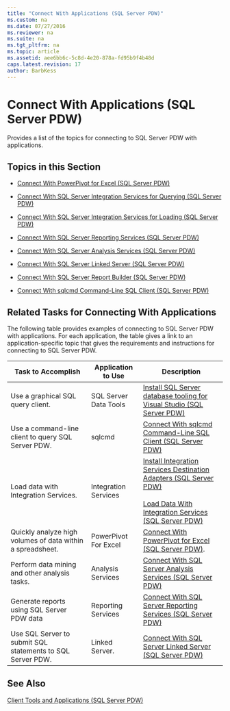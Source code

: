 ```yaml
---
title: "Connect With Applications (SQL Server PDW)"
ms.custom: na
ms.date: 07/27/2016
ms.reviewer: na
ms.suite: na
ms.tgt_pltfrm: na
ms.topic: article
ms.assetid: aee6bb6c-5c8d-4e20-878a-fd95b9f4b48d
caps.latest.revision: 17
author: BarbKess
---
```

# Connect With Applications (SQL Server PDW)
Provides a list of the topics for connecting to SQL Server PDW with applications.  
  
## Topics in this Section  
  
-   [Connect With PowerPivot for Excel &#40;SQL Server PDW&#41;](../../mpp/sqlpdw/connect-with-powerpivot-for-excel-sql-server-pdw.md)  
  
-   [Connect With SQL Server Integration Services for Querying &#40;SQL Server PDW&#41;](../../mpp/sqlpdw/connect-with-sql-server-integration-services-for-querying-sql-server-pdw.md)  
  
-   [Connect With SQL Server Integration Services for Loading &#40;SQL Server PDW&#41;](../../mpp/sqlpdw/connect-with-sql-server-integration-services-for-loading-sql-server-pdw.md)  
  
-   [Connect With SQL Server Reporting Services &#40;SQL Server PDW&#41;](../../mpp/sqlpdw/connect-with-sql-server-reporting-services-sql-server-pdw.md)  
  
-   [Connect With SQL Server Analysis Services &#40;SQL Server PDW&#41;](../../mpp/sqlpdw/connect-with-sql-server-analysis-services-sql-server-pdw.md)  
  
-   [Connect With SQL Server Linked Server &#40;SQL Server PDW&#41;](../../mpp/sqlpdw/connect-with-sql-server-linked-server-sql-server-pdw.md)  
  
-   [Connect With SQL Server Report Builder &#40;SQL Server PDW&#41;](../../mpp/sqlpdw/connect-with-sql-server-report-builder-sql-server-pdw.md)  
  
-   [Connect With sqlcmd Command-Line SQL Client &#40;SQL Server PDW&#41;](../../mpp/sqlpdw/connect-with-sqlcmd-command-line-sql-client-sql-server-pdw.md)  
  
## <a name="Applications"></a>Related Tasks for Connecting With Applications  
The following table provides examples of connecting to SQL Server PDW with applications. For each application, the table gives a link to an application-specific topic that gives the requirements and instructions for connecting to SQL Server PDW.  
  
|Task to Accomplish|Application to Use|Description|  
|----------------------|----------------------|---------------|  
|Use a graphical SQL query client.|SQL Server Data Tools|[Install SQL Server database tooling  for Visual Studio &#40;SQL Server PDW&#41;](../../mpp/sqlpdw/install-sql-server-database-tooling-for-visual-studio-sql-server-pdw.md)|  
|Use a command-line client to query SQL Server PDW.|sqlcmd|[Connect With sqlcmd Command-Line SQL Client &#40;SQL Server PDW&#41;](../../mpp/sqlpdw/connect-with-sqlcmd-command-line-sql-client-sql-server-pdw.md)|  
|Load data with Integration Services.|Integration Services|[Install Integration Services Destination Adapters &#40;SQL Server PDW&#41;](../../mpp/sqlpdw/install-integration-services-destination-adapters-sql-server-pdw.md)<br /><br />[Load Data With Integration Services &#40;SQL Server PDW&#41;](../../mpp/sqlpdw/load-data-with-integration-services-sql-server-pdw.md)|  
|Quickly analyze high volumes of data within a spreadsheet.|PowerPivot For Excel|[Connect With PowerPivot for Excel &#40;SQL Server PDW&#41;](../../mpp/sqlpdw/connect-with-powerpivot-for-excel-sql-server-pdw.md).|  
|Perform data mining and other analysis tasks.|Analysis Services|[Connect With SQL Server Analysis Services &#40;SQL Server PDW&#41;](../../mpp/sqlpdw/connect-with-sql-server-analysis-services-sql-server-pdw.md)|  
|Generate reports using SQL Server PDW data|Reporting Services|[Connect With SQL Server Reporting Services &#40;SQL Server PDW&#41;](../../mpp/sqlpdw/connect-with-sql-server-reporting-services-sql-server-pdw.md)|  
|Use SQL Server to submit SQL statements to SQL Server PDW.|Linked Server.|[Connect With SQL Server Linked Server &#40;SQL Server PDW&#41;](../../mpp/sqlpdw/connect-with-sql-server-linked-server-sql-server-pdw.md)|  
  
## See Also  
[Client Tools and Applications &#40;SQL Server PDW&#41;](../../mpp/sqlpdw/client-tools-and-applications-sql-server-pdw.md)  
  
